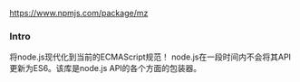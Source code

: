 <https://www.npmjs.com/package/mz>

### Intro

将node.js现代化到当前的ECMAScript规范！ node.js在一段时间内不会将其API更新为ES6。该库是node.js API的各个方面的包装器。